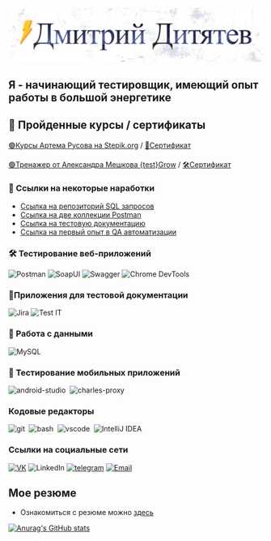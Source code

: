 ![Header](https://github.com/Test-Dmitry/Test-Dmitry/blob/main/assets/-07-04-2025.jpg)

## Я - начинающий тестировщик, имеющий опыт работы в большой энергетике 

## 📖 Пройденные курсы / сертификаты
[🟢Курсы Артема Русова на Stepik.org](https://stepik.org/course/171826/syllabus) / [📜Сертификат](https://github.com/Test-Dmitry/Test-Dmitry/blob/main/Сертификат_от_Stepik.pdf)

[🟢Тренажер от Александра Мешкова {test}Grow](https://testgrow.ru/practice_main) / [🛠️Сертификат](https://github.com/Test-Dmitry/Test-Dmitry/blob/main/Сертификат_от_TestGrow.pdf)

### 📁 Ссылки на некоторые наработки
- <a href="https://github.com/Test-Dmitry/Select-from-MySQL.git" target="_blank">Ссылка на репозиторий SQL запросов</a>
- <a href="https://github.com/Test-Dmitry/API_Postman" target="_blank">Ссылка на две коллекции Postman</a>
- <a href="https://github.com/Test-Dmitry/Testing-documentation" target="_blank">Ссылка на тестовую документацию</a>
- <a href="https://github.com/Test-Dmitry/QA_Automation.git" target="_blank">Ссылка на первый опыт в QA автоматизации</a>

### 🛠 Тестирование веб-приложений
![Postman](https://shields.fly.dev/badge/-Postman-CCFF66?style=for-the-badge&logo=postman)
![SoapUI](https://shields.fly.dev/badge/-SOAPUI-FFFF66?style=for-the-badge&logo=)
![Swagger](https://shields.fly.dev/badge/-Swagger-cc3300?style=for-the-badge&logo=Swagger)
![Chrome DevTools](https://img.shields.io/badge/-Chrome%20DevTools-FF6C37?style=for-the-badge&logo=googlechrome&logoColor=white)

### 📁Приложения для тестовой документации
![Jira](https://shields.fly.dev/badge/-Jira-003399?style=for-the-badge&logo=jira)
![Test IT](https://img.shields.io/badge/-Test%20IT-8A2BE2?style=for-the-badge&logo=data&logoColor=white)

### 💾 Работа с данными
![MySQL](https://shields.fly.dev/badge/-MYSQL-66FFFF?style=for-the-badge&logo=mysql)

### 📱 Тестирование мобильных приложений
<div>
  <img src="https://cdn.jsdelivr.net/gh/devicons/devicon/icons/androidstudio/androidstudio-original.svg" title="android-studio" alt="android-studio" width="40" height="40"/>&nbsp
  <img src="https://cdn.icon-icons.com/icons2/3053/PNG/512/charles_proxy_macos_bigsur_icon_190302.png" title="charles-proxy" alt="charles-proxy" width="40" height="40"/>&nbsp
</div>

### Кодовые редакторы
<div>
  <img src="https://cdn.jsdelivr.net/gh/devicons/devicon/icons/git/git-original.svg" title="git" alt="git" width="40" height="40"/>&nbsp
  <img src="https://upload.wikimedia.org/wikipedia/commons/thumb/4/4b/Bash_Logo_Colored.svg/1024px-Bash_Logo_Colored.svg.png?20180723054350" title="bash" alt="bash" width="40" height="40"/>&nbsp
  <img src="https://cdn.jsdelivr.net/gh/devicons/devicon/icons/vscode/vscode-original.svg" title="vscode" alt="vscode" width="40" height="40"/>&nbsp
  <img src="https://cdn.jsdelivr.net/gh/devicons/devicon/icons/intellij/intellij-original.svg" title="IntelliJ IDEA" alt="IntelliJ IDEA" width="40" height="40"/>&nbsp
  </div>
  

### Ссылки на социальные сети
[![VK](https://shields.fly.dev/badge/-VK-090909?style=for-the-badge&logo=VK)](https://vk.com/id71696038)
![LinkedIn](https://shields.fly.dev/badge/-LinkedIN-090909?style=for-the-badge&logo=LinkedIN)
[![telegram](https://shields.fly.dev/badge/-Tg-090909?style=for-the-badge&logo=telegram)](https://t.me/Fisher060996)
[![Email](https://shields.fly.dev/badge/-Email-090909?style=for-the-badge&)](mailto:dditiatiev@mail.ru)

## Мое резюме 
- Ознакомиться с резюме можно [здесь](https://github.com/Test-Dmitry/Test-Dmitry/blob/main/Резюме_QA_Дитятев%20Д.С.pdf) 


[![Anurag's GitHub stats](https://github-readme-stats.vercel.app/api?username=Test-Dmitry&show_icons=true&theme=dracula)](https://github.com/anuraghazra/github-readme-stats)